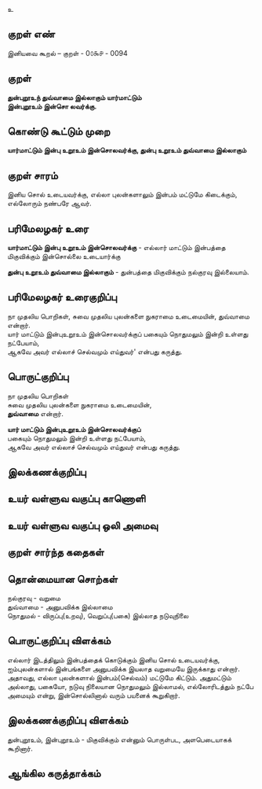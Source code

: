 உ

## குறள் எண் 

இனியவை கூறல் – குறள் - 0௦௯௪ - 0094  

## குறள் 

**துன்புறூஉந் துவ்வாமை இல்லாகும் யார்மாட்டும்  
இன்புறூஉம் இன்சொ லவர்க்கு.** 

## கொண்டு கூட்டும் முறை

**யார்மாட்டும் இன்பு உறூஉம் இன்சொலவர்க்கு, துன்பு உறூஉம் துவ்வாமை இல்லாகும்**

## குறள் சாரம் 

இனிய சொல் உடையவர்க்கு, எல்லா புலன்களாலும் இன்பம் மட்டுமே கிடைக்கும், எல்லோரும் நண்பரே ஆவர்.

## பரிமேலழகர் உரை

**யார்மாட்டும் இன்பு உறூஉம் இன்சொலவர்க்கு** - எல்லார் மாட்டும் இன்பத்தை மிகுவிக்கும் இன்சொல்லை உடையார்க்கு  

**துன்பு உறூஉம் துவ்வாமை இல்லாகும்** - துன்பத்தை மிகுவிக்கும் நல்குரவு இல்லையாம். 

## பரிமேலழகர் உரைகுறிப்பு   

நா முதலிய பொறிகள், சுவை முதலிய புலன்களை நுகராமை உடைமையின், துவ்வாமை என்றார்.  
யார் மாட்டும் இன்புஉறூஉம் இன்சொலவர்க்குப் பகையும் நொதுமலும் இன்றி உள்ளது நட்பேயாம்,  
ஆகவே அவர் எல்லாச் செல்வமும் எய்துவர்' என்பது கருத்து.   

## பொருட்குறிப்பு 

நா முதலிய பொறிகள்  
சுவை முதலிய புலன்களை நுகராமை உடைமையின்,  
**துவ்வாமை** என்றார்.  

**யார் மாட்டும் இன்புஉறூஉம் இன்சொலவர்க்குப்**  
பகையும் நொதுமலும் இன்றி உள்ளது நட்பேயாம்,  
ஆகவே அவர் எல்லாச் செல்வமும் எய்துவர் என்பது கருத்து.  

## இலக்கணக்குறிப்பு  


## உயர் வள்ளுவ வகுப்பு காணொளி


## உயர் வள்ளுவ வகுப்பு ஒலி அமைவு 

 
## குறள் சார்ந்த கதைகள் 


## தொன்மையான சொற்கள்

நல்குரவு    - வறுமை  
துவ்வாமை - அனுபவிக்க இல்லாமை  
நொதுமல்  - விருப்பு(உறவு), வெறுப்பு(பகை) இல்லாத நடுவுநிலை

## பொருட்குறிப்பு விளக்கம்

எல்லார் இடத்திலும் இன்பத்தைக் கொடுக்கும் இனிய சொல் உடையவர்க்கு, ஐம்புலன்களால் இன்பங்களை அனுபவிக்க இயலாத வறுமையே இருக்காது என்றார். அதாவது, எல்லா புலன்களால் இன்பம்(செல்வம்) மட்டுமே கிட்டும். அதுமட்டும் அல்லாது, பகையோ, நடுவு நிலையான நொதுமலும் இல்லாமல், எல்லோரிடத்தும் நட்பே அமையும் என்று, இன்சொல்லினால் வரும் பயனைக் கூறுகிறார்.

## இலக்கணக்குறிப்பு விளக்கம்

துன்புறூஉம், இன்புறூஉம் - மிகுவிக்கும் என்னும் பொருள்பட, அளபெடையாகக் கூறினார்.

## ஆங்கில கருத்தாக்கம் 


